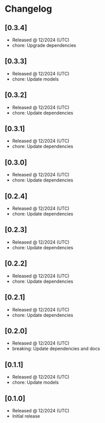 # Changelog

## [0.3.4]

- Released @ 12/2024 (UTC)
- chore: Upgrade dependencies

## [0.3.3]

- Released @ 12/2024 (UTC)
- chore: Update models

## [0.3.2]

- Released @ 12/2024 (UTC)
- chore: Update dependencies

## [0.3.1]

- Released @ 12/2024 (UTC)
- chore: Update dependencies

## [0.3.0]

- Released @ 12/2024 (UTC)
- chore: Update dependencies

## [0.2.4]

- Released @ 12/2024 (UTC)
- chore: Update dependencies

## [0.2.3]

- Released @ 12/2024 (UTC)
- chore: Update dependencies

## [0.2.2]

- Released @ 12/2024 (UTC)
- chore: Update dependencies

## [0.2.1]

- Released @ 12/2024 (UTC)
- chore: Update dependencies

## [0.2.0]

- Released @ 12/2024 (UTC)
- breaking: Update dependencies and docs

## [0.1.1]

- Released @ 12/2024 (UTC)
- chore: Update models

## [0.1.0]

- Released @ 12/2024 (UTC)
- Initial release
